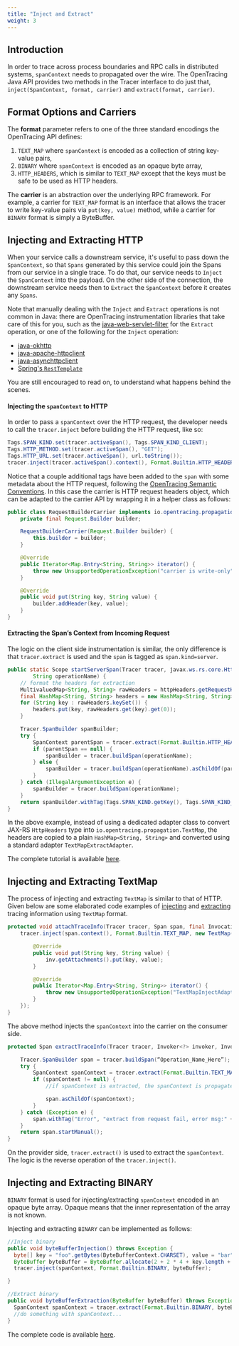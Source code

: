 ```yaml
---
title: "Inject and Extract"
weight: 3
---
```


## Introduction

In order to trace across process boundaries and RPC calls in distributed systems, `spanContext` needs to propagated over the wire. The OpenTracing Java API provides two methods in the Tracer interface to do just that, `inject(SpanContext, format, carrier)` and `extract(format, carrier)`.

## Format Options and Carriers
The **format** parameter refers to one of the three standard encodings the OpenTracing API defines:

1. `TEXT_MAP` where `spanContext` is encoded as a collection of string key-value pairs,
2. `BINARY` where `spanContext` is encoded as an opaque byte array,
3. `HTTP_HEADERS`, which is similar to `TEXT_MAP` except that the keys must be safe to be used as HTTP headers.

The **carrier** is an abstraction over the underlying RPC framework. For example, a carrier for `TEXT_MAP` format is an interface that allows the tracer to write key-value pairs via `put(key, value)` method, while a carrier for `BINARY` format is simply a ByteBuffer.

## Injecting and Extracting HTTP
When your service calls a downstream service, it's useful to pass down the `SpanContext`, so that `Spans` generated by this service could join the Spans from our service in a single trace. To do that, our service needs to `Inject` the `SpanContext` into the payload. On the other side of the connection, the downstream service needs then to `Extract` the `SpanContext` before it creates any `Spans`.

Note that manually dealing with the `Inject` and `Extract` operations is not common in Java: there are OpenTracing instrumentation libraries that take care of this for you, such as the [java-web-servlet-filter](https://github.com/opentracing-contrib/java-web-servlet-filter) for the `Extract` operation, or one of the following for the `Inject` operation:

- [java-okhttp](https://github.com/opentracing-contrib/java-okhttp)
- [java-apache-httpclient](https://github.com/opentracing-contrib/java-apache-httpclient)
- [java-asynchttpclient](https://github.com/opentracing-contrib/java-asynchttpclient)
- [Spring's `RestTemplate`](https://github.com/opentracing-contrib/java-spring-web/tree/master/opentracing-spring-web)

You are still encouraged to read on, to understand what happens behind the scenes.

#### Injecting the `spanContext` to HTTP
In order to pass a `spanContext` over the HTTP request, the developer needs to call the `tracer.inject` before building the HTTP request, like so:

```java
Tags.SPAN_KIND.set(tracer.activeSpan(), Tags.SPAN_KIND_CLIENT);
Tags.HTTP_METHOD.set(tracer.activeSpan(), "GET");
Tags.HTTP_URL.set(tracer.activeSpan(), url.toString());
tracer.inject(tracer.activeSpan().context(), Format.Builtin.HTTP_HEADERS, new RequestBuilderCarrier(requestBuilder));
```
Notice that a couple additional tags have been added to the `span` with some metadata about the HTTP request, following the [OpenTracing Semantic Conventions](https://github.com/opentracing/specification/blob/master/semantic_conventions.md).
In this case the carrier is HTTP request headers object, which can be adapted to the carrier API by wrapping it in a helper class as follows:
```java
public class RequestBuilderCarrier implements io.opentracing.propagation.TextMap {
    private final Request.Builder builder;

    RequestBuilderCarrier(Request.Builder builder) {
        this.builder = builder;
    }

    @Override
    public Iterator<Map.Entry<String, String>> iterator() {
        throw new UnsupportedOperationException("carrier is write-only");
    }

    @Override
    public void put(String key, String value) {
        builder.addHeader(key, value);
    }
}
```
#### Extracting the Span’s Context from Incoming Request

The logic on the client side instrumentation is similar, the only difference is that `tracer.extract` is used and the `span` is tagged as `span.kind=server`.

```java
public static Scope startServerSpan(Tracer tracer, javax.ws.rs.core.HttpHeaders httpHeaders,
        String operationName) {
    // format the headers for extraction
    MultivaluedMap<String, String> rawHeaders = httpHeaders.getRequestHeaders();
    final HashMap<String, String> headers = new HashMap<String, String>();
    for (String key : rawHeaders.keySet()) {
        headers.put(key, rawHeaders.get(key).get(0));
    }

    Tracer.SpanBuilder spanBuilder;
    try {
        SpanContext parentSpan = tracer.extract(Format.Builtin.HTTP_HEADERS, new TextMapExtractAdapter(headers));
        if (parentSpan == null) {
            spanBuilder = tracer.buildSpan(operationName);
        } else {
            spanBuilder = tracer.buildSpan(operationName).asChildOf(parentSpan);
        }
    } catch (IllegalArgumentException e) {
        spanBuilder = tracer.buildSpan(operationName);
    }
    return spanBuilder.withTag(Tags.SPAN_KIND.getKey(), Tags.SPAN_KIND_SERVER).startActive(true);
}
```

In the above example, instead of using a dedicated adapter class to convert JAX-RS `HttpHeaders` type into `io.opentracing.propagation.TextMap`, the headers are copied to a plain `HashMap<String, String>` and converted using a standard adapter `TextMapExtractAdapter`.

The complete tutorial is available [here](https://github.com/yurishkuro/opentracing-tutorial/tree/master/java/src/main/java/lesson03).

## Injecting and Extracting TextMap
The process of injecting and extracting `TextMap` is similar to that of HTTP. Given below are some elaborated code examples of [injecting](https://github.com/opentracing-contrib/java-kafka-client/blob/master/opentracing-kafka-client/src/main/java/io/opentracing/contrib/kafka/TracingKafkaUtils.java) and [extracting](https://github.com/opentracing-contrib/java-kafka-client/blob/master/opentracing-kafka-client/src/main/java/io/opentracing/contrib/kafka/TracingKafkaUtils.java) tracing information using `TextMap` format.

```java
protected void attachTraceInfo(Tracer tracer, Span span, final Invocation inv) {
    tracer.inject(span.context(), Format.Builtin.TEXT_MAP, new TextMap() {

        @Override
        public void put(String key, String value) {
            inv.getAttachments().put(key, value);
        }

        @Override
        public Iterator<Map.Entry<String, String>> iterator() {
            throw new UnsupportedOperationException("TextMapInjectAdapter should only be used with Tracer.inject()");
        }
    });
}
```
The above method injects the `spanContext` into the carrier on the consumer side.

```java
protected Span extractTraceInfo(Tracer tracer, Invoker<?> invoker, Invocation inv) {

    Tracer.SpanBuilder span = tracer.buildSpan(“Operation_Name_Here”);
    try {
        SpanContext spanContext = tracer.extract(Format.Builtin.TEXT_MAP, new TextMapExtractAdapter(inv.getAttachments()));
        if (spanContext != null) {
            //if spanContext is extracted, the spanContext is propagated to the new span

            span.asChildOf(spanContext);
        }
    } catch (Exception e) {
        span.withTag("Error", "extract from request fail, error msg:" + e.getMessage());
    }
    return span.startManual();
}
```
On the provider side, `tracer.extract()` is used to extract the `spanContext`. The logic is the reverse operation of the `tracer.inject()`.


## Injecting and Extracting BINARY
`BINARY` format is used for injecting/extracting `spanContext` encoded in an opaque byte array. Opaque means that the inner representation of the array is not known.

Injecting and extracting `BINARY` can be implemented as follows:

```java
//Inject binary
public void byteBufferInjection() throws Exception {
  byte[] key = "foo".getBytes(ByteBufferContext.CHARSET), value = "bar".getBytes(ByteBufferContext.CHARSET);
  ByteBuffer byteBuffer = ByteBuffer.allocate(2 + 2 * 4 + key.length + value.length);
  tracer.inject(spanContext, Format.Builtin.BINARY, byteBuffer);

}

//Extract binary
public void byteBufferExtraction(ByteBuffer byteBuffer) throws Exception {
  SpanContext spanContext = tracer.extract(Format.Builtin.BINARY, byteBuffer);
  //do something with spanContext...
}
```
The complete code is available [here](https://github.com/instana/instana-java-opentracing/blob/master/src/test/java/com/instana/opentracing/InstanaTracerTest.java).
